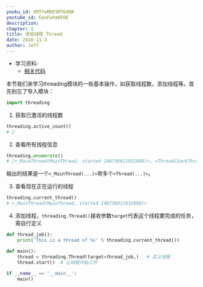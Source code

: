 ```yaml
---
youku_id: XMTYwMDE5MTQ4MA
youtube_id: EeoFahm8FOE
description: 
chapter: 1
title: 添加线程 Thread
date: 2016-11-3
author: Jeff
---
```

* 学习资料:
  * [相关代码](https://github.com/MorvanZhou/tutorials/blob/master/threadingTUT/thread2_add_thread.py)

本节我们来学习threading模块的一些基本操作，如获取线程数，添加线程等。首先别忘了导入模块：

```python
import threading
```

1. 获取已激活的线程数

```python
threading.active_count()
# 2
```

2. 查看所有线程信息

```python
threading.enumerate()
# [<_MainThread(MainThread, started 140736011932608)>, <Thread(SockThread, started daemon 123145376751616)>]
```

输出的结果是一个`<_MainThread(...)>`带多个`<Thread(...)>`。

3. 查看现在正在运行的线程

```python
threading.current_thread()
# <_MainThread(MainThread, started 140736011932608)>
```

4. 添加线程，`threading.Thread()`接收参数`target`代表这个线程要完成的任务，需自行定义

```python
def thread_job():
    print('This is a thread of %s' % threading.current_thread())

def main():
    thread = threading.Thread(target=thread_job,)   # 定义线程 
    thread.start()  # 让线程开始工作
    
if __name__ == '__main__':
    main()
```